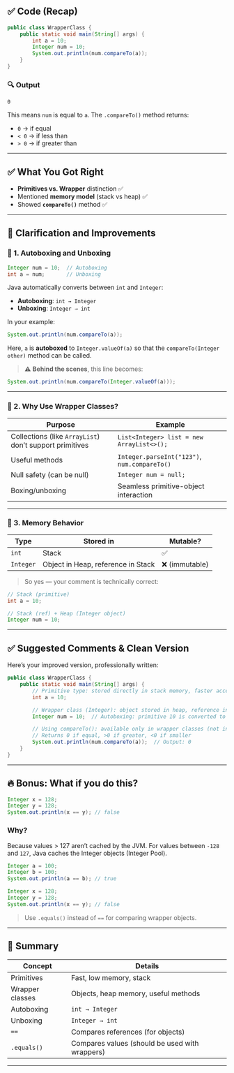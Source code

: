 



## ✅  Code (Recap)

```java
public class WrapperClass {
    public static void main(String[] args) {
        int a = 10;
        Integer num = 10;
        System.out.println(num.compareTo(a));
    }
}
```

### 🔍 Output

```
0
```

This means `num` is equal to `a`. The `.compareTo()` method returns:

* `0` → if equal
* `< 0` → if less than
* `> 0` → if greater than

---

## ✅ What You Got Right

* **Primitives vs. Wrapper** distinction ✅
* Mentioned **memory model** (stack vs heap) ✅
* Showed **`compareTo()`** method ✅

---

## 🔧 Clarification and Improvements

### 🔹 1. **Autoboxing and Unboxing**

```java
Integer num = 10;  // Autoboxing
int a = num;       // Unboxing
```

Java automatically converts between `int` and `Integer`:

* **Autoboxing**: `int → Integer`
* **Unboxing**: `Integer → int`

In your example:

```java
System.out.println(num.compareTo(a));
```

Here, `a` is **autoboxed** to `Integer.valueOf(a)` so that the `compareTo(Integer other)` method can be called.

> ⚠️ **Behind the scenes**, this line becomes:

```java
System.out.println(num.compareTo(Integer.valueOf(a)));
```

---

### 🔹 2. **Why Use Wrapper Classes?**

| Purpose                                                 | Example                                      |
| ------------------------------------------------------- | -------------------------------------------- |
| Collections (like `ArrayList`) don’t support primitives | `List<Integer> list = new ArrayList<>();`    |
| Useful methods                                          | `Integer.parseInt("123")`, `num.compareTo()` |
| Null safety (can be null)                               | `Integer num = null;`                        |
| Boxing/unboxing                                         | Seamless primitive-object interaction        |

---

### 🔹 3. **Memory Behavior**

| Type      | Stored in                          | Mutable?      |
| --------- | ---------------------------------- | ------------- |
| `int`     | Stack                              | ✅             |
| `Integer` | Object in Heap, reference in Stack | ❌ (immutable) |

> So yes — your comment is technically correct:

```java
// Stack (primitive)
int a = 10;

// Stack (ref) + Heap (Integer object)
Integer num = 10;
```

---

## ✅ Suggested Comments & Clean Version

Here’s your improved version, professionally written:

```java
public class WrapperClass {
    public static void main(String[] args) {
        // Primitive type: stored directly in stack memory, faster access, less memory
        int a = 10;

        // Wrapper class (Integer): object stored in heap, reference in stack
        Integer num = 10;  // Autoboxing: primitive 10 is converted to Integer object

        // Using compareTo(): available only in wrapper classes (not in primitives)
        // Returns 0 if equal, >0 if greater, <0 if smaller
        System.out.println(num.compareTo(a));  // Output: 0
    }
}
```

---

## 🔥 Bonus: What if you do this?

```java
Integer x = 128;
Integer y = 128;
System.out.println(x == y); // false
```

### Why?

Because values > 127 aren’t cached by the JVM. For values between `-128` and `127`, Java caches the Integer objects (Integer Pool).

```java
Integer a = 100;
Integer b = 100;
System.out.println(a == b); // true

Integer x = 128;
Integer y = 128;
System.out.println(x == y); // false
```

> Use `.equals()` instead of `==` for comparing wrapper objects.

---

## 🧠 Summary

| Concept         | Details                                        |
| --------------- | ---------------------------------------------- |
| Primitives      | Fast, low memory, stack                        |
| Wrapper classes | Objects, heap memory, useful methods           |
| Autoboxing      | `int → Integer`                                |
| Unboxing        | `Integer → int`                                |
| `==`            | Compares references (for objects)              |
| `.equals()`     | Compares values (should be used with wrappers) |

---

